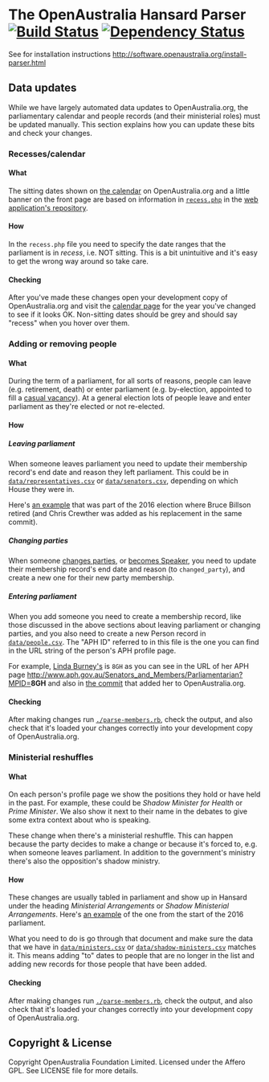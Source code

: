 # The OpenAustralia Hansard Parser [![Build Status](https://travis-ci.org/openaustralia/openaustralia-parser.svg?branch=master)](https://travis-ci.org/openaustralia/openaustralia-parser) [![Dependency Status](https://gemnasium.com/openaustralia/openaustralia-parser.png)](https://gemnasium.com/openaustralia/openaustralia-parser)

See for installation instructions http://software.openaustralia.org/install-parser.html

## Data updates

While we have largely automated data updates to OpenAustralia.org, the parliamentary calendar and people records (and their ministerial roles) must be updated manually. This section explains how you can update these bits and check your changes.

### Recesses/calendar

#### What

The sitting dates shown on [the calendar](http://www.openaustralia.org.au/debates/?y=2016) on OpenAustralia.org and a little banner on the front page are based on information in [`recess.php`](https://github.com/openaustralia/twfy/blob/master/www/includes/easyparliament/recess.php) in the [web application's repository](https://github.com/openaustralia/twfy/).

#### How

In the `recess.php` file you need to specify the date ranges that the parliament is in _recess_, i.e. NOT sitting. This is a bit unintuitive and it's easy to get the wrong way around so take care.

#### Checking

After you've made these changes open your development copy of OpenAustralia.org and visit the [calendar page](http://www.openaustralia.org.au/debates/?y=2016) for the year you've changed to see if it looks OK. Non-sitting dates should be grey and should say "recess" when you hover over them.

### Adding or removing people

#### What

During the term of a parliament, for all sorts of reasons, people can leave (e.g. retirement, death) or enter parliament (e.g. by-election, appointed to fill a [casual vacancy](https://en.wikipedia.org/wiki/Australian_Senate#Casual_vacancies)). At a general election lots of people leave and enter parliament as they're elected or not re-elected.

#### How

##### Leaving parliament

When someone leaves parliament you need to update their membership record's end date and reason they left parliament. This could be in [`data/representatives.csv`](https://github.com/openaustralia/openaustralia-parser/blob/master/data/representatives.csv) or [`data/senators.csv`](https://github.com/openaustralia/openaustralia-parser/blob/master/data/senators.csv), depending on which House they were in.

Here's [an example](https://github.com/openaustralia/openaustralia-parser/commit/1b20b321c436c819f256461fa79b4d9c8762f71c#diff-04102f0761533ac76b4dade410634698R39) that was part of the 2016 election where Bruce Billson retired (and Chris Crewther was added as his replacement in the same commit).

##### Changing parties

When someone [changes parties](https://github.com/openaustralia/openaustralia-parser/commit/41838814d7b51059d6ba56c0f1a4c74aece2cba6), or [becomes Speaker](https://github.com/openaustralia/openaustralia-parser/commit/2f6990bb8da5e5452103c649ac92c18709fadf3e), you need to update their membership record's end date and reason (to `changed_party`), and create a new one for their new party membership.

##### Entering parliament

When you add someone you need to create a membership record, like those discussed in the above sections about leaving parliament or changing parties, and you also need to create a new Person record in [`data/people.csv`](https://github.com/openaustralia/openaustralia-parser/blob/master/data/people.csv). The "APH ID" referred to in this file is the one you can find in the URL string of the person's APH profile page.

For example, [Linda Burney's](http://www.aph.gov.au/Senators_and_Members/Parliamentarian?MPID=8GH) is `8GH` as you can see in the URL of her APH page http://www.aph.gov.au/Senators_and_Members/Parliamentarian?MPID=<strong>8GH</strong> and also in [the commit](https://github.com/openaustralia/openaustralia-parser/commit/8c286a12f5cc00682a011b4159d821ccc7b3b245#diff-b66a2e76ccb4627268b1733ec86424e8R887) that added her to OpenAustralia.org.

#### Checking

After making changes run [`./parse-members.rb`](https://github.com/openaustralia/openaustralia-parser/blob/master/parse-members.rb), check the output, and also check that it's loaded your changes correctly into your development copy of OpenAustralia.org.

### Ministerial reshuffles

#### What

On each person's profile page we show the positions they hold or have held in the past. For example, these could be _Shadow Minister for Health_ or _Prime Minister_. We also show it next to their name in the debates to give some extra context about who is speaking.

These change when there's a ministerial reshuffle. This can happen because the party decides to make a change or because it's forced to, e.g. when someone leaves parliament. In addition to the government's ministry there's also the opposition's shadow ministry.

#### How

These changes are usually tabled in parliament and show up in Hansard under the heading _Ministerial Arrangements_ or _Shadow Ministerial Arrangements_. Here's [an example](http://parlinfo.aph.gov.au/parlInfo/search/display/display.w3p;adv=yes;db=CHAMBER;id=chamber%2Fhansardr%2F1133bdef-2731-42fb-a226-6522e1a8fec5%2F0025;orderBy=_fragment_number,doc_date-rev;page=0;query=Dataset%3Ahansardr,hansardr80%20Date%3A30%2F8%2F2016;rec=0;resCount=Default) of the one from the start of the 2016 parliament.

What you need to do is go through that document and make sure the data that we have in [`data/ministers.csv`](https://github.com/openaustralia/openaustralia-parser/blob/master/data/ministers.csv) or [`data/shadow-ministers.csv`](https://github.com/openaustralia/openaustralia-parser/blob/master/data/shadow-ministers.csv) matches it. This means adding "to" dates to people that are no longer in the list and adding new records for those people that have been added.

#### Checking

After making changes run [`./parse-members.rb`](https://github.com/openaustralia/openaustralia-parser/blob/master/parse-members.rb), check the output, and also check that it's loaded your changes correctly into your development copy of OpenAustralia.org.

## Copyright & License

Copyright OpenAustralia Foundation Limited. Licensed under the Affero GPL. See LICENSE file for more details.
